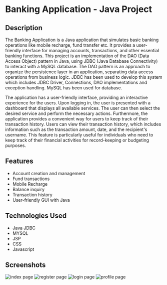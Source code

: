 # Banking Application - Java Project

## Description
The Banking Application is a Java application that simulates basic banking operations like mobile recharge, fund transfer etc. It provides a user-friendly interface for managing accounts, transactions, and other essential banking functions. This project is an implementation of the DAO (Data Access Object) pattern in Java, using JDBC (Java Database Connectivity) to interact with a MySQL database. The DAO pattern is an approach to organize the persistence layer in an application, separating data access operations from business logic. JDBC has been used to develop this system which includes JDBC Driver, Connections, DAO implementations and exception handling. MySQL has been used for database.

The application has a user-friendly interface, providing an interactive experience for the users. Upon logging in, the user is presented with a dashboard that displays all available services. The user can then select the desired service and perform the necessary actions. Furthermore, the application provides a convenient way for users to keep track of their transaction history. Users can view their transaction history, which includes information such as the transaction amount, date, and the recipient's username. This feature is particularly useful for individuals who need to keep track of their financial activities for record-keeping or budgeting purposes.

## Features
- Account creation and management
- Fund transactions
- Mobile Recharge
- Balance inquiry
- Transaction history
- User-friendly GUI with Java

## Technologies Used
- Java JDBC
- MYSQL
- JSP
- CSS
- Javascript

## Screenshots
![index page](<Screenshot (324)-1.png>)
![register page](<Screenshot (325).png>)
![login page](<Screenshot (326).png>)
![profile page](<Screenshot (327).png>)
